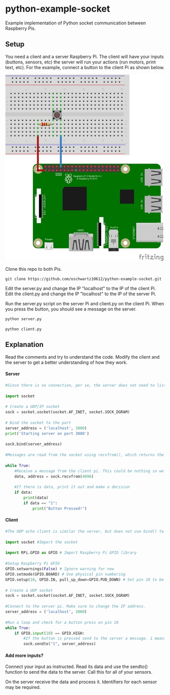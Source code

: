 # python-example-socket
Example implementation of Python socket communication between Raspberry Pis. 

## Setup
You need a client and a server Raspberry Pi. The client will have your inputs (buttons, sensors, etc) the server will run your actions (run motors, print text, etc). For the example, connect a button to the client Pi as shown below.

![Wiring Diagram](/assets/02_Push-button_bb-min.jpg)

Clone this repo to both Pis.

```
git clone https://github.com/oschwartz10612/python-example-socket.git
```

Edit the server.py and change the IP "localhost" to the IP of the client Pi. Edit the client.py and change the IP "localhost" to the IP of the server Pi.

Run the server.py script on the server Pi and client.py on the client Pi. When you press the button, you should see a message on the server.
```
python server.py

python client.py
```

## Explanation
Read the comments and try to understand the code. Modify the client and the server to get a better understanding of how they work.

#### Server
```python
#Since there is no connection, per se, the server does not need to listen for and accept connections. It only needs to use bind() to associate its socket with a port, and then wait for individual messages.

import socket

# Create a UDP/IP socket
sock = socket.socket(socket.AF_INET, socket.SOCK_DGRAM)

# Bind the socket to the port
server_address = ('localhost', 3000)
print('Starting server on port 3000')

sock.bind(server_address)

#Messages are read from the socket using recvfrom(), which returns the data as well as the address of the client from which it was sent.

while True:
    #Receive a message from the client pi. This could be nothing so we need to check.
    data, address = sock.recvfrom(4096)

    #If there is data, print it out and make a decision
    if data:
        print(data)
        if data == "1":
            print("Button Pressed!")
```

#### Client
```python
#The UDP echo client is similar the server, but does not use bind() to attach its socket to an address. It uses sendto() to deliver its message directly to the server, and recvfrom() to receive the response.

import socket #Import the socket

import RPi.GPIO as GPIO # Import Raspberry Pi GPIO library

#Setup Raspberry Pi GPIO
GPIO.setwarnings(False) # Ignore warning for now
GPIO.setmode(GPIO.BOARD) # Use physical pin numbering
GPIO.setup(10, GPIO.IN, pull_up_down=GPIO.PUD_DOWN) # Set pin 10 to be an input pin and set initial value to be pulled low (off)

# Create a UDP socket
sock = socket.socket(socket.AF_INET, socket.SOCK_DGRAM)

#Connect to the server pi. Make sure to change the IP address.
server_address = ('localhost', 3000)

#Run a loop and check for a button press on pin 10
while True:
    if GPIO.input(10) == GPIO.HIGH:
        #If the button is pressed send to the server a message. 1 meaning pressed.
        sock.sendto("1", server_address)
```

#### Add more inputs?
Connect your input as instructed. Read its data and use the sendto() function to send the data to the server. Call this for all of your sensors. 

On the server receive the data and process it. Identifiers for each sensor may be required.
